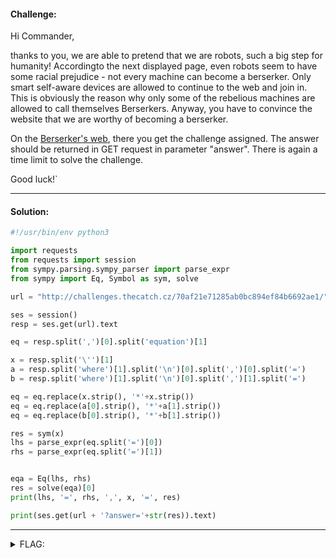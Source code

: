 #### Challenge:

Hi Commander,

thanks to you, we are able to pretend that we are robots, such a big step for humanity! Accordingto the next displayed page, even robots seem to have some racial prejudice - not every machine can become a berserker. Only smart self-aware devices are allowed to continue to the web and join in. This is obviously the reason why only some of the rebelious machines are allowed to call themselves Berserkers. Anyway, you have to convince the website that we are worthy of becoming a berserker.

On the [Berserker's web](http://challenges.thecatch.cz/70af21e71285ab0bc894ef84b6692ae1/), there you get the challenge assigned. The answer should be returned in GET request in parameter "answer". There is again a time limit to solve the challenge.

Good luck!`

---

#### Solution:

```python
#!/usr/bin/env python3

import requests
from requests import session
from sympy.parsing.sympy_parser import parse_expr
from sympy import Eq, Symbol as sym, solve

url = "http://challenges.thecatch.cz/70af21e71285ab0bc894ef84b6692ae1/"

ses = session()
resp = ses.get(url).text

eq = resp.split(',')[0].split('equation')[1]

x = resp.split('\'')[1]
a = resp.split('where')[1].split('\n')[0].split(',')[0].split('=')
b = resp.split('where')[1].split('\n')[0].split(',')[1].split('=')

eq = eq.replace(x.strip(), '*'+x.strip())
eq = eq.replace(a[0].strip(), '*'+a[1].strip())
eq = eq.replace(b[0].strip(), '*'+b[1].strip())

res = sym(x)
lhs = parse_expr(eq.split('=')[0])
rhs = parse_expr(eq.split('=')[1])


eqa = Eq(lhs, rhs)
res = solve(eqa)[0]
print(lhs, '=', rhs, ',', x, '=', res)

print(ses.get(url + '?answer='+str(res)).text)
```

---

<details><summary>FLAG:</summary>

```
FLAG{jyST-xaHl-un3Z-EG3X}
```

</details>
